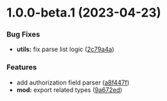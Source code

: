# 1.0.0-beta.1 (2023-04-23)


### Bug Fixes

* **utils:** fix parse list logic ([2c79a4a](https://github.com/httpland/authorization-parser/commit/2c79a4aa84e7685e9f3dc58b7e49068e4331a458))


### Features

* add authorization field parser ([a8f447f](https://github.com/httpland/authorization-parser/commit/a8f447fd9285dd29efb34ff5d700d3cb15289625))
* **mod:** export related types ([9a672ed](https://github.com/httpland/authorization-parser/commit/9a672eddc3a381ab8caac33996ea4a36a99a429c))
